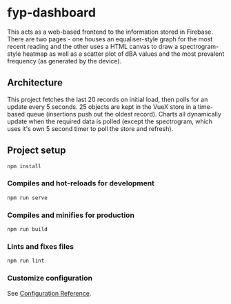 # fyp-dashboard

This acts as a web-based frontend to the information stored in Firebase. There are two pages
\- one houses an equaliser-style graph for the most recent reading and the other uses a HTML
canvas to draw a spectrogram-style heatmap as well as a scatter plot of dBA values and the
most prevalent frequency (as generated by the device).

## Architecture

This project fetches the last 20 records on initial load, then polls for an update every 5
seconds. 25 objects are kept in the VueX store in a time-based queue (insertions push out
the oldest record). Charts all dynamically update when the required data is polled (except
the spectrogram, which uses it's own 5 second timer to poll the store and refresh).

## Project setup
```
npm install
```

### Compiles and hot-reloads for development
```
npm run serve
```

### Compiles and minifies for production
```
npm run build
```

### Lints and fixes files
```
npm run lint
```

### Customize configuration
See [Configuration Reference](https://cli.vuejs.org/config/).

